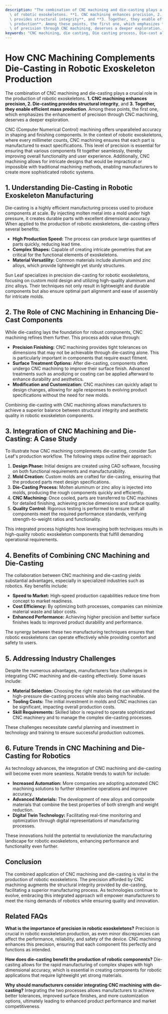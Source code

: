 ```yaml
---
description: "The combination of CNC machining and die-casting plays a crucial role in the production\
  \ of robotic exoskeletons. **1. CNC machining enhances precision, 2. Die-casting\
  \ provides structural integrity**, and **3. Together, they enable efficient mass\
  \ production**. Among these points, the first one, which emphasizes the enhancement\
  \ of precision through CNC machining, deserves a deeper exploration. "
keywords: "CNC machining, die casting, Die casting process, Die-cast aluminum"
---
```

# How CNC Machining Complements Die-Casting in Robotic Exoskeleton Production

The combination of CNC machining and die-casting plays a crucial role in the production of robotic exoskeletons. **1. CNC machining enhances precision, 2. Die-casting provides structural integrity**, and **3. Together, they enable efficient mass production**. Among these points, the first one, which emphasizes the enhancement of precision through CNC machining, deserves a deeper exploration. 

CNC (Computer Numerical Control) machining offers unparalleled accuracy in shaping and finishing components. In the context of robotic exoskeletons, where every millimeter counts, CNC machining ensures that each part is manufactured to exact specifications. This level of precision is essential for ensuring that various components fit together seamlessly, thereby improving overall functionality and user experience. Additionally, CNC machining allows for intricate designs that would be impractical or impossible with traditional machining methods, enabling manufacturers to create more sophisticated robotic systems.

## **1. Understanding Die-Casting in Robotic Exoskeleton Manufacturing**

Die-casting is a highly efficient manufacturing process used to produce components at scale. By injecting molten metal into a mold under high pressure, it creates durable parts with excellent dimensional accuracy. When applied to the production of robotic exoskeletons, die-casting offers several benefits:

- **High Production Speed:** The process can produce large quantities of parts quickly, reducing lead time.
- **Complex Shapes:** Capable of creating intricate geometries that are critical for the functional elements of exoskeletons.
- **Material Versatility:** Common materials include aluminum and zinc alloys, which provide lightweight yet sturdy structures.
  
Sun Leaf specializes in precision die-casting for robotic exoskeletons, focusing on custom mold design and utilizing high-quality aluminum and zinc alloys. Their techniques not only result in lightweight and durable components but also ensure optimal part alignment and ease of assembly for intricate molds.

## **2. The Role of CNC Machining in Enhancing Die-Cast Components**

While die-casting lays the foundation for robust components, CNC machining refines them further. This process adds value through:

- **Precision Finishing:** CNC machining provides tight tolerances on dimensions that may not be achievable through die-casting alone. This is particularly important in components that require exact fitment.
- **Surface Treatment Options:** After die-casting, components often undergo CNC machining to improve their surface finish. Advanced treatments such as anodizing or coating can be applied afterward to enhance durability and aesthetics.
- **Modification and Customization:** CNC machines can quickly adapt to design changes, allowing for agile responses to evolving product specifications without the need for new molds.

Combining die-casting with CNC machining allows manufacturers to achieve a superior balance between structural integrity and aesthetic quality in robotic exoskeleton components.

## **3. Integration of CNC Machining and Die-Casting: A Case Study**

To illustrate how CNC machining complements die-casting, consider Sun Leaf's production workflow. The following steps outline their approach:

1. **Design Phase:** Initial designs are created using CAD software, focusing on both functional requirements and manufacturability.
2. **Mold Creation:** Custom molds are crafted for die-casting, ensuring that the produced parts meet design specifications.
3. **Die-Casting Process:** Molten aluminum or zinc alloy is injected into molds, producing the rough components quickly and efficiently.
4. **CNC Machining:** Once cooled, parts are transferred to CNC machines for detailed finishing, achieving precise dimensions and surface quality.
5. **Quality Control:** Rigorous testing is performed to ensure that all components meet the required performance standards, verifying strength-to-weight ratios and functionality.

This integrated process highlights how leveraging both techniques results in high-quality robotic exoskeleton components that fulfill demanding operational requirements.

## **4. Benefits of Combining CNC Machining and Die-Casting**

The collaboration between CNC machining and die-casting yields substantial advantages, especially in specialized industries such as robotics. Key benefits include:

- **Speed to Market:** High-speed production capabilities reduce time from concept to market readiness.
- **Cost Efficiency:** By optimizing both processes, companies can minimize material waste and labor costs.
- **Enhanced Performance:** Achieving higher precision and better surface finishes leads to improved product durability and performance.
  
The synergy between these two manufacturing techniques ensures that robotic exoskeletons can operate effectively while providing comfort and safety to users.

## **5. Addressing Industry Challenges**

Despite the numerous advantages, manufacturers face challenges in integrating CNC machining and die-casting effectively. Some issues include:

- **Material Selection:** Choosing the right materials that can withstand the high-pressure die-casting process while also being machinable.
- **Tooling Costs:** The initial investment in molds and CNC machines can be significant, impacting overall production costs.
- **Skill Requirements:** Skilled labor is required to operate sophisticated CNC machinery and to manage the complex die-casting processes.

These challenges necessitate careful planning and investment in technology and training to ensure successful production outcomes.

## **6. Future Trends in CNC Machining and Die-Casting for Robotics**

As technology advances, the integration of CNC machining and die-casting will become even more seamless. Notable trends to watch for include:

- **Increased Automation:** More companies are adopting automated CNC machining solutions to further streamline operations and improve accuracy.
- **Advanced Materials:** The development of new alloys and composite materials that combine the best properties of both strength and weight reduction.
- **Digital Twin Technology:** Facilitating real-time monitoring and optimization through digital representations of manufacturing processes.

These innovations hold the potential to revolutionize the manufacturing landscape for robotic exoskeletons, enhancing performance and functionality even further.

## Conclusion

The combined application of CNC machining and die-casting is vital in the production of robotic exoskeletons. The precision afforded by CNC machining augments the structural integrity provided by die-casting, facilitating a superior manufacturing process. As technologies continue to evolve, embracing this integrated approach will empower manufacturers to meet the rising demands of robotics while ensuring quality and innovation.

## Related FAQs

**What is the importance of precision in robotic exoskeletons?** Precision is crucial in robotic exoskeleton production, as even minor discrepancies can affect the performance, reliability, and safety of the device. CNC machining enhances this precision, ensuring that each component fits perfectly and functions as intended.

**How does die-casting benefit the production of robotic components?** Die-casting allows for the rapid manufacturing of complex shapes with high dimensional accuracy, which is essential in creating components for robotic applications that require lightweight yet strong materials.

**Why should manufacturers consider integrating CNC machining with die-casting?** Integrating the two processes allows manufacturers to achieve better tolerances, improved surface finishes, and more customization options, ultimately leading to enhanced product performance and market competitiveness.
